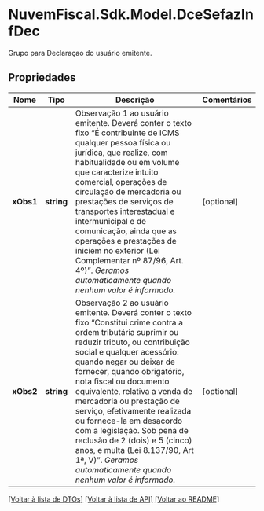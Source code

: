 # NuvemFiscal.Sdk.Model.DceSefazInfDec
Grupo para Declaraçao do usuário emitente.

## Propriedades

Nome | Tipo | Descrição | Comentários
------------ | ------------- | ------------- | -------------
**xObs1** | **string** | Observação 1 ao usuário emitente.  Deverá conter o texto fixo “É contribuinte de ICMS qualquer pessoa física ou jurídica, que realize, com habitualidade ou em volume que caracterize intuito comercial, operações de circulação de mercadoria ou prestações de serviços de transportes interestadual e intermunicipal e de comunicação, ainda que as operações e prestações de iniciem no exterior (Lei Complementar nº 87/96, Art. 4º)”.    *Geramos automaticamente quando nenhum valor é informado.* | [optional] 
**xObs2** | **string** | Observação 2 ao usuário emitente.  Deverá conter o texto fixo “Constitui crime contra a ordem tributária suprimir ou reduzir tributo, ou contribuição social e qualquer acessório: quando negar ou deixar de fornecer, quando obrigatório, nota fiscal ou documento equivalente, relativa a venda de mercadoria ou prestação de serviço, efetivamente realizada ou fornece-la em desacordo com a legislação. Sob pena de reclusão de 2 (dois) e 5 (cinco) anos, e multa (Lei 8.137/90, Art 1ª, V)”.    *Geramos automaticamente quando nenhum valor é informado.* | [optional] 

[[Voltar à lista de DTOs]](../README.md#documentation-for-models) [[Voltar à lista de API]](../README.md#documentation-for-api-endpoints) [[Voltar ao README]](../README.md)


